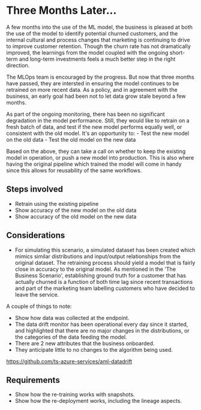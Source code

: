 # Three Months Later...
A few months into the use of the ML model, the business is pleased at both the use of the model to identify
potential churned customers, and the internal cultural and process changes that marketing is continuing to
drive to improve customer retention. Though the churn rate has not dramatically improved, the learnings from
the model coupled with the ongoing short-term and long-term investments feels a much better step in the right
direction.

The MLOps team is encouraged by the progress. But now that three months have passed, they are intersted in
ensuring the model continues to be retrained on more recent data. As a policy, and in agreement with the
business, an early goal had been not to let data grow stale beyond a few months.

As part of the ongoing monitoring, there has been no significant degradation in the model performance. Still,
they would like to retrain on a fresh batch of data, and test if the new model performs equally well, or
consistent with the old model. It's an opportunity to:
	- Test the new model on the old data
	- Test the old model on the new data

Based on the above, they can take a call on whether to keep the existing model in operation, or push a new
model into production. This is also where having the original pipeline which trained the model will come in
handy since this allows for reusability of the same workflows.

## Steps involved
- Retrain using the existing pipeline
- Show accuracy of the new model on the old data
- Show accuracy of the old model on the new data


## Considerations
- For simulating this scenario, a simulated dataset has been created which mimics similar distributions and
  input/output relationships from the original dataset. The retraining process should yield a model that is
  fairly close in accuracy to the original model. As mentioned in the 'The Business Scenario', establishing
  ground truth for a customer that has actually churned is a function of both time lag since recent
  transactions and part of the marketing team labelling customers who have decided to leave the service.



A couple of things to note:
- Show how data was collected at the endpoint.
- The data drift monitor has been operational every day since it started, and highlighted that there are no
  major changes in the distributions, or the categories of the data feeding the model.
- There are 2 new attributes that the business onboarded.
- They anticipate little to no changes to the algorithm being used.

https://github.com/ts-azure-services/aml-datadrift

## Requirements
- Show how the re-training works with snapshots.
- Show how the re-deployment works, including the lineage aspects.
